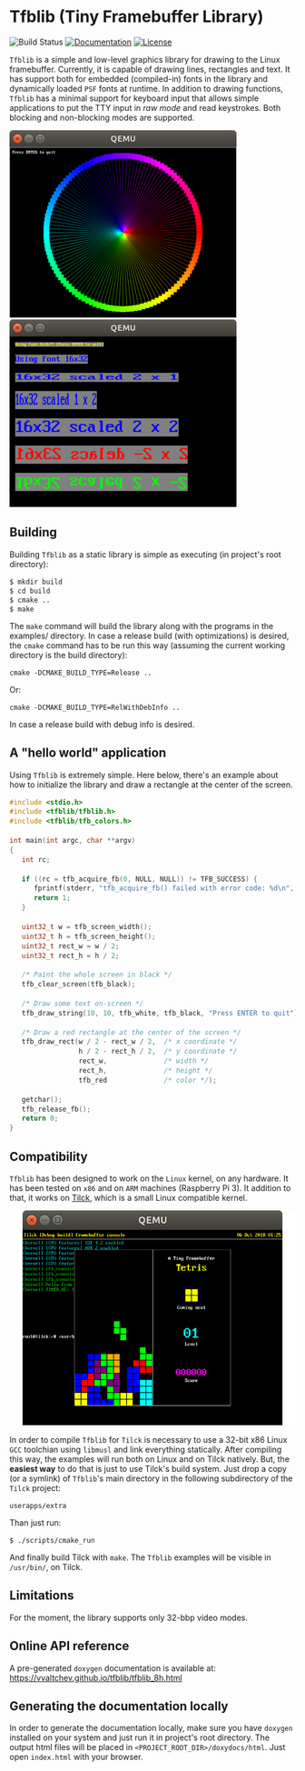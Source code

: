 # Tfblib (Tiny Framebuffer Library)

![Build Status](https://travis-ci.org/vvaltchev/tfblib.svg?branch=master)
[![Documentation](https://img.shields.io/badge/api-reference-blue.svg)](https://vvaltchev.github.io/tfblib/tfblib_8h.html)
[![License](https://img.shields.io/badge/License-BSD%202--Clause-orange.svg)](https://opensource.org/licenses/BSD-2-Clause)

`Tfblib` is a simple and low-level graphics library for drawing to the Linux
framebuffer. Currently, it is capable of drawing lines, rectangles and text.
It has support both for embedded (compiled-in) fonts in the library and
dynamically loaded `PSF` fonts at runtime. In addition to drawing functions,
`Tfblib` has a minimal support for keyboard input that allows simple
applications to put the TTY input in *raw mode* and read keystrokes. Both
blocking and non-blocking modes are supported.

![Drawing example](other/drawing.png)
![Drawing text example](other/text.png)

Building
---------

Building `Tfblib` as a static library is simple as executing (in project's root
directory):

```
$ mkdir build
$ cd build
$ cmake ..
$ make
```
The `make` command will build the library along with the programs in the
examples/ directory. In case a release build (with optimizations) is desired,
the `cmake` command has to be run this way (assuming the current working
directory is the build directory):

    cmake -DCMAKE_BUILD_TYPE=Release ..

Or:

    cmake -DCMAKE_BUILD_TYPE=RelWithDebInfo ..

In case a release build with debug info is desired.

A "hello world" application
-----------------------------

Using `Tfblib` is extremely simple. Here below, there's an example about how
to initialize the library and draw a rectangle at the center of the screen.

```C
#include <stdio.h>
#include <tfblib/tfblib.h>
#include <tfblib/tfb_colors.h>

int main(int argc, char **argv)
{
   int rc;

   if ((rc = tfb_acquire_fb(0, NULL, NULL)) != TFB_SUCCESS) {
      fprintf(stderr, "tfb_acquire_fb() failed with error code: %d\n", rc);
      return 1;
   }

   uint32_t w = tfb_screen_width();
   uint32_t h = tfb_screen_height();
   uint32_t rect_w = w / 2;
   uint32_t rect_h = h / 2;

   /* Paint the whole screen in black */
   tfb_clear_screen(tfb_black);

   /* Draw some text on-screen */
   tfb_draw_string(10, 10, tfb_white, tfb_black, "Press ENTER to quit");

   /* Draw a red rectangle at the center of the screen */
   tfb_draw_rect(w / 2 - rect_w / 2,  /* x coordinate */
                 h / 2 - rect_h / 2,  /* y coordinate */
                 rect_w,              /* width */
                 rect_h,              /* height */
                 tfb_red              /* color */);

   getchar();
   tfb_release_fb();
   return 0;
}
```

Compatibility
--------------

`Tfblib` has been designed to work on the `Linux` kernel, on any hardware. It has
been tested on `x86` and on `ARM` machines (Raspberry Pi 3). It addition to that,
it works on [Tilck](https://github.com/vvaltchev/tilck), which is a small Linux
compatible kernel.

![Tetris on Tilck](other/tetris.png)

In order to compile `Tfblib` for `Tilck` is necessary to use a 32-bit x86
Linux `GCC` toolchian using `libmusl` and link everything statically. After
compiling this way, the examples will run both on Linux and on Tilck natively.
But, the **easiest way** to do that is just to use Tilck's build system.
Just drop a copy (or a symlink) of `Tfblib`'s main directory in the following
subdirectory of the `Tilck` project:

```
userapps/extra
```

Than just run:

```
$ ./scripts/cmake_run
```

And finally build Tilck with `make`. The `Tfblib` examples will be visible in
`/usr/bin/`, on Tilck.

Limitations
-------------

For the moment, the library supports only 32-bbp video modes.

Online API reference
----------------------

A pre-generated `doxygen` documentation is available at:
https://vvaltchev.github.io/tfblib/tfblib_8h.html


Generating the documentation locally
--------------------------------------

In order to generate the documentation locally, make sure you have `doxygen`
installed on your system and just run it in project's root directory.
The output html files will be placed in `<PROJECT_ROOT_DIR>/doxydocs/html`.
Just open `index.html` with your browser.

